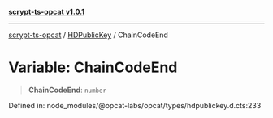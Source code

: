 [**scrypt-ts-opcat v1.0.1**](../../../README.md)

***

[scrypt-ts-opcat](../../../README.md) / [HDPublicKey](../README.md) / ChainCodeEnd

# Variable: ChainCodeEnd

> **ChainCodeEnd**: `number`

Defined in: node\_modules/@opcat-labs/opcat/types/hdpublickey.d.cts:233
